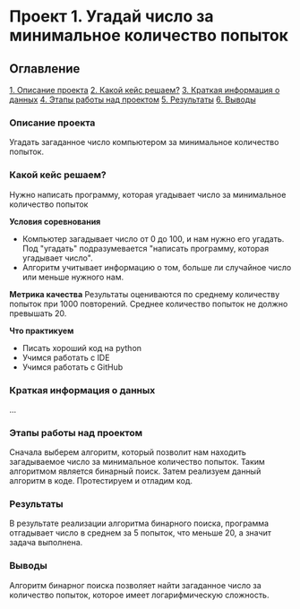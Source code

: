 # Проект 1. Угадай число за минимальное количество попыток

## Оглавление 
[1. Описание проекта](https://github.com/soflysodiva/sf_data_science/blob/main/project_1/README.md#Описание-проекта)
[2. Какой кейс решаем?](https://github.com/soflysodiva/sf_data_science/blob/main/project_1/README.md#Какой-кейс-решаем)
[3. Краткая информация о данных](https://github.com/soflysodiva/sf_data_science/blob/main/project_1/README.md#Краткая-информация-о-данных)
[4. Этапы работы над проектом](https://github.com/soflysodiva/sf_data_science/blob/main/project_1/README.md#Этапы-работы-над-проектом)
[5. Результаты](https://github.com/soflysodiva/sf_data_science/blob/main/project_1/README.md#Результаты)
[6. Выводы](https://github.com/soflysodiva/sf_data_science/blob/main/project_1/README.md#Выводы)

### Описание проекта
Угадать загаданное число компьютером за минимальное количество попыток.

### Какой кейс решаем?
Нужно написать программу, которая угадывает число за минимальное количество попыток

**Условия соревнования**
- Компьютер загадывает число от 0 до 100, и нам нужно его угадать. Под "угадать" подразумевается "написать программу, которая угадывает число".
- Алгоритм учитывает информацию о том, больше ли случайное число или меньше нужного нам.

**Метрика качества**
Результаты оцениваются по среднему количеству попыток при 1000 повторений. Среднее количество попыток не должно превышать 20. 

**Что практикуем**
- Писать хороший код на python
- Учимся работать с IDE
- Учимся работать с GitHub

### Краткая информация о данных
...

### Этапы работы над проектом
Сначала выберем алгоритм, который позволит нам находить загадываемое число за минимальное количество попыток. Таким алгоритмом является бинарный поиск. Затем реализуем данный алгоритм в коде. Протестируем и отладим код. 

### Результаты
В результате реализации алгоритма бинарного поиска, программа отгадывает число в среднем за 5 попыток, что меньше 20, а значит задача выполнена. 

### Выводы
Алгоритм бинарног поиска позволяет найти загаданное число за количество попыток, которое имеет логарифмическую сложность.


